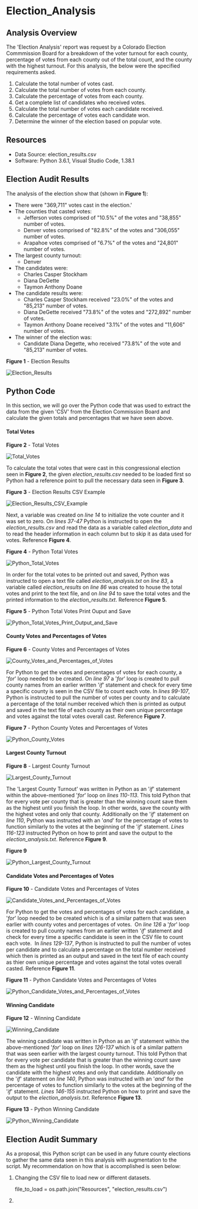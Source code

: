 # Election_Analysis

## Analysis Overview
The 'Election Analysis' report was request by a Colorado Election Commmission Board for a breakdown of the voter turnout for each county, percentage of votes from each county out of the total count, and the county with the highest turnout.  For this analysis, the below were the specified requirements asked.

1. Calculate the total number of votes cast.
2. Calculate the total number of votes from each county.
3. Calculate the percentage of votes from each county.
4. Get a complete list of candidates who received votes.
5. Calculate the total number of votes each candidate received.
6. Calculate the percentage of votes each candidate won.
7. Determine the winner of the election based on popular vote.

## Resources
- Data Source: election_results.csv
- Software: Python 3.6.1, Visual Studio Code, 1.38.1

## Election Audit Results
The analysis of the election show that (shown in **Figure 1**):
- There were "369,711" votes cast in the election.'
- The counties that casted votes:
  - Jefferson votes comprised of "10.5%" of the votes and "38,855" number of votes.
  - Denver votes comprised of "82.8%" of the votes and "306,055" number of votes.
  - Arapahoe votes comprised of "6.7%" of the votes and "24,801" number of votes.
- The largest county turnout:
  - Denver
- The candidates were:
  - Charles Casper Stockham
  - Diana DeGette
  - Taymon Anthony Doane
- The candidate results were:
  - Charles Casper Stockham received "23.0%" of the votes and "85,213" number of votes.
  - Diana DeGette received "73.8%" of the votes and "272,892" number of votes.
  - Taymon Anthony Doane received "3.1%" of the votes and "11,606" number of votes.
- The winner of the election was:
  - Candidate Diana Degette, who received "73.8%" of the vote and "85,213" number of votes.

**Figure 1** - Election Results

![Election_Results](Images/Election_Results.png)

## Python Code
In this section, we will go over the Python code that was used to extract the data from the given 'CSV' from the Election Commission Board and calculate the given totals and percentages that we have seen above.

#### Total Votes
**Figure 2** - Total Votes

![Total_Votes](Images/Election_Results_Total_Votes.png)

To calculate the total votes that were cast in this congressional election seen in **Figure 2**, the given *election_results.csv* needed to be loaded first so Python had a reference point to pull the necessary data seen in **Figure 3**.

**Figure 3** - Election Results CSV Example

![Election_Results_CSV_Example](Images/Election_Results_csv_Example.png)

Next, a variable was created on *line 14* to initialize the vote counter and it was set to zero.  On *lines 37-47* Python is instructed to open the *election_results.csv* and read the data as a variable called *election_data* and to read the header information in each column but to skip it as data used for votes. Reference **Figure 4**.

**Figure 4** - Python Total Votes

![Python_Total_Votes](Images/Python_Total_Votes_1.png)

In order for the total votes to be printed out and saved, Python was instructed to open a text file called *election_analysis.txt* on *line 83*, a variable called *election_results* on *line 86* was created to house the total votes and print to the text file, and on *line 94* to save the total votes and the printed information to the *election_results.txt*. Reference **Figure 5**.

**Figure 5** - Python Total Votes Print Ouput and Save

![Python_Total_Votes_Print_Output_and_Save](Images/Python_Total_Votes_2.png)

#### County Votes and Percentages of Votes
**Figure 6** - County Votes and Percentages of Votes

![County_Votes_and_Percentages_of_Votes](Images/County_Votes_and_Percentages_of_Votes.png)

For Python to get the votes and percentages of votes for each county, a '_for_' loop needed to be created.  On _line 97_ a '_for_' loop is created to pull county names from an earlier written '_if_' statement and check for every time a specific county is seen in the CSV file to count each vote.  In _lines 99-107_, Python is instructed to pull the number of votes per county and to calculate a percentage of the total number received which then is printed as output and saved in the text file of each county as their own unique percentage and votes against the total votes overall cast. Reference **Figure 7**.

**Figure 7** - Python County Votes and Percentages of Votes

![Python_County_Votes](Images/Python_County_Votes.png)

#### Largest County Turnout
**Figure 8** - Largest County Turnout

![Largest_County_Turnout](Images/Largest_County_Turnout.png)

The 'Largest County Turnout' was written in Python as an '_if_' statement within the above-mentioned '_for_' loop on _lines 110-113_.  This told Python that for every vote per county that is greater than the winning count save them as the highest until you finish the loop.  In other words, save the county with the highest votes and only that county.  Additionally on the '_if_' statement on _line 110_, Python was instructed with an '_and_' for the percentage of votes to function similarly to the votes at the beginning of the '_if_' statement.  _Lines 116-123_ instructed Python on how to print and save the output to the _election_analysis.txt_. Reference **Figure 9**.

**Figure 9**

![Python_Largest_County_Turnout](Images/Python_Largest_County_Turnout.png)

#### Candidate Votes and Percentages of Votes
**Figure 10** - Candidate Votes and Percentages of Votes

![Candidate_Votes_and_Percentages_of_Votes](Images/Candidate_Votes_and_Percentages_of_Votes.png)

For Python to get the votes and percentages of votes for each candidate, a '_for_' loop needed to be created which is of a similar pattern that was seen earlier with county votes and percentages of votes.  On _line 126_ a '_for_' loop is created to pull county names from an earlier written '_if_' statement and check for every time a specific candidate is seen in the CSV file to count each vote.  In _lines 129-137_, Python is instructed to pull the number of votes per candidate and to calculate a percentage on the total number received which then is printed as an output and saved in the text file of each county as thier own unique percentage and votes against the total votes overall casted. Reference **Figure 11**.

**Figure 11** - Python Candidate Votes and Percentages of Votes

![Python_Candidate_Votes_and_Percentages_of_Votes](Images/Python_Candidate_Votes_and_Percentages_of_Votes.png)

#### Winning Candidate
**Figure 12** - Winning Candidate

![Winning_Candidate](Images/Winning_Candidate.png)

The winning candidate was written in Python as an '_if_' statement within the above-mentioned '_for_' loop on _lines 126-137_ which is of a similar pattern that was seen earlier with the largest county turnout.  This told Python that for every vote per candidate that is greater than the winning count save them as the highest until you finish the loop.  In other words, save the candidate with the highest votes and only that candidate.  Additionally on the '_if_' statement on _line 140_, Python was instructed with an '_and_' for the percentage of votes to function similarly to the votes at the beginning of the '_if_' statement.  _Lines 146-155_ instructed Python on how to print and save the output to the _election_analysis.txt_. Reference **Figure 13**.

**Figure 13** - Python Winning Candidate

![Python_Winning_Candidate](Images/Python_Winning_Candidate.png)

## Election Audit Summary

As a proposal, this Python script can be used in any future county elections to gather the same data seen in this analysis with augmentation to the script.  My recommendation on how that is accomplished is seen below:

1. Changing the CSV file to load new or different datasets.
	
	file_to_load = os.path.join("Resources", "election_results.csv")
2.
